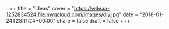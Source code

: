 +++
title = "Ideas"
cover = "https://witeaa-1252834524.file.myqcloud.com/images/diy.jpg"
date = "2018-01-24T23:11:24+00:00"
share = false
draft = false
+++
